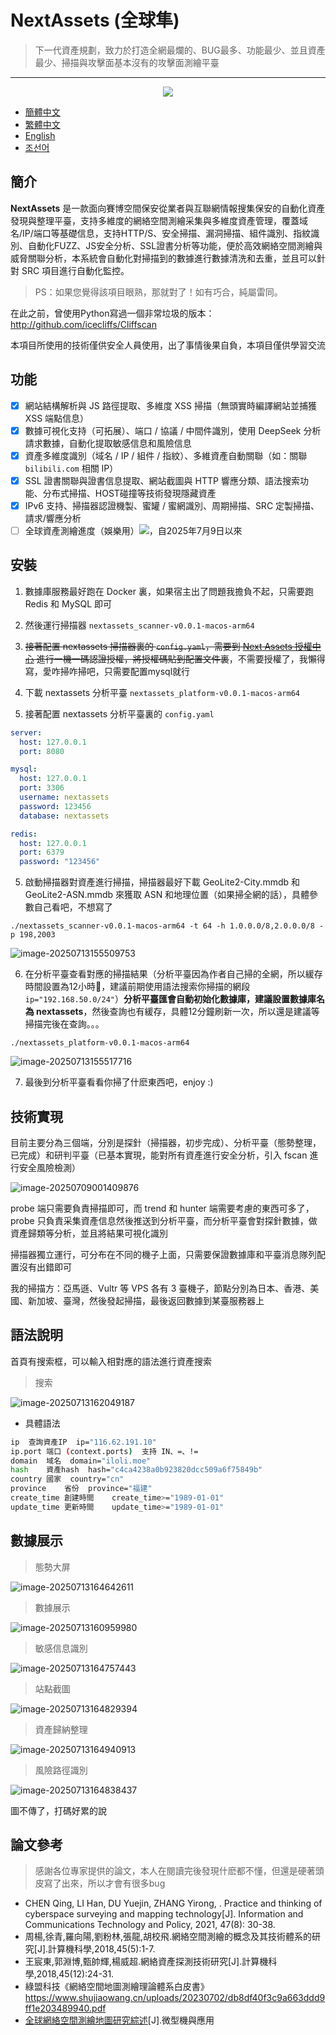 # NextAssets (全球隼)

> 下一代資產規劃，致力於打造全網最爛的、BUG最多、功能最少、並且資產最少、掃描與攻擊面基本沒有的攻擊面測繪平臺

---

<div align="center">  
    <img src="./assets/不安です.png"> 
</div> 

- [簡體中文](README.md)
- [繁體中文](README-zh-TW.md)
- [English](README-en-US.md)
- [조선어](README-ko-KP.md)

## 簡介

**NextAssets** 是一款面向賽博空間保安從業者與互聯網情報搜集保安的自動化資產發現與整理平臺，支持多維度的網絡空間測繪采集與多維度資產管理，覆蓋域名/IP/端口等基礎信息，支持HTTP/S、安全掃描、漏洞掃描、組件識別、指紋識別、自動化FUZZ、JS安全分析、SSL證書分析等功能，便於高效網絡空間測繪與威脅關聯分析，本系統會自動化對掃描到的數據進行數據清洗和去重，並且可以針對 SRC 項目進行自動化監控。

> PS：如果您覺得該項目眼熟，那就對了！如有巧合，純屬雷同。

在此之前，曾使用Python寫過一個非常垃圾的版本：http://github.com/icecliffs/Cliffscan

<div align="center">
<p>本項目所使用的技術僅供安全人員使用，出了事情後果自負，本項目僅供學習交流</p>
</div>


## 功能

- [x] 網站結構解析與 JS 路徑提取、多維度 XSS 掃描（無頭實時編譯網站並捕獲 XSS 端點信息）
- [x] 數據可視化支持（可拓展）、端口 / 協議 / 中間件識別，使用 DeepSeek 分析請求數據，自動化提取敏感信息和風險信息
- [x] 資產多維度識別（域名 / IP / 組件 / 指紋）、多維資產自動關聯（如：關聯 `bilibili.com` 相關 IP）
- [x] SSL 證書關聯與證書信息提取、網站截圖與 HTTP 響應分類、語法搜索功能、分布式掃描、HOST碰撞等技術發現隱藏資產
- [x] IPv6 支持、掃描器認證機製、蜜罐 / 蜜網識別、周期掃描、SRC 定製掃描、請求/響應分析
- [ ] 全球資產測繪進度（娛樂用）<img src="https://img.shields.io/badge/%E8%BF%9B%E5%BA%A6-0.80%25(30000000/3706585103)-brightgreen)"/>，自2025年7月9日以來

## 安裝

1. 數據庫服務最好跑在 Docker 裏，如果宿主出了問題我擔負不起，只需要跑 Redis 和 MySQL 即可
2. 然後運行掃描器  `nextassets_scanner-v0.0.1-macos-arm64`
3. ~~接著配置 nextassets 掃描器裏的 `config.yaml`，需要到 [Next Assets 授權中心](https://nextassets.iloli.moe) 進行一機一碼認證授權，將授權碼貼到配置文件裏~~，不需要授權了，我懶得寫，愛咋掃咋掃吧，只需要配置mysql就行

4. 下載 nextassets 分析平臺 `nextassets_platform-v0.0.1-macos-arm64`
5. 接著配置 nextassets 分析平臺裏的 `config.yaml`

```yaml
server:
  host: 127.0.0.1
  port: 8080

mysql:
  host: 127.0.0.1
  port: 3306
  username: nextassets
  password: 123456
  database: nextassets

redis:
  host: 127.0.0.1
  port: 6379
  password: "123456"
```

5. 啟動掃描器對資產進行掃描，掃描器最好下載 GeoLite2-City.mmdb 和 GeoLite2-ASN.mmdb 來獲取 ASN 和地理位置（如果掃全網的話），具體參數自己看吧，不想寫了

```
./nextassets_scanner-v0.0.1-macos-arm64 -t 64 -h 1.0.0.0/8,2.0.0.0/8 -p 198,2003
```

![image-20250713155509753](./assets/image-20250713155509753.png)

6. 在分析平臺查看對應的掃描結果（分析平臺因為作者自己掃的全網，所以緩存時間設置為12小時🧐，建議前期使用語法搜索你掃描的網段 `ip="192.168.50.0/24"`）**分析平臺匯會自動初始化數據庫，建議設置數據庫名為 nextassets**，然後查詢也有緩存，具體12分鐘刷新一次，所以還是建議等掃描完後在查詢。。。

```
./nextassets_platform-v0.0.1-macos-arm64
```

![image-20250713155517716](./assets/image-20250713155517716.png)

7. 最後到分析平臺看看你掃了什麽東西吧，enjoy :)

## 技術實現

目前主要分為三個端，分別是探針（掃描器，初步完成）、分析平臺（態勢整理，已完成）和研判平臺（已基本實現，能對所有資產進行安全分析，引入 fscan 進行安全風險檢測）

![image-20250709001409876](./assets/image-20250709001409876.png)

probe 端只需要負責掃描即可，而 trend 和 hunter 端需要考慮的東西可多了，probe 只負責采集資產信息然後推送到分析平臺，而分析平臺會對探針數據，做資產歸類等分析，並且將結果可視化識別

掃描器獨立運行，可分布在不同的機子上面，只需要保證數據庫和平臺消息隊列配置沒有出錯即可

我的掃描方：亞馬遜、Vultr 等 VPS 各有 3 臺機子，節點分別為日本、香港、美國、新加坡、臺灣，然後發起掃描，最後返回數據到某臺服務器上

## 語法說明

首頁有搜索框，可以輸入相對應的語法進行資產搜索

> 搜索

![image-20250713162049187](./assets/image-20250713162049187.png)

- 具體語法

```bash
ip	查詢資產IP	ip="116.62.191.10"
ip.port	端口 (context.ports)	支持 IN、=、!=
domain	域名	domain="iloli.moe"
hash	資產hash	hash="c4ca4238a0b923820dcc509a6f75849b"
country	國家	country="cn"
province	省份	province="福建"
create_time	創建時間	create_time>="1989-01-01"
update_time	更新時間	update_time>="1989-01-01"
```

## 數據展示

> 態勢大屏

![image-20250713164642611](./assets/image-20250713164642611.png)

> 數據展示

![image-20250713160959980](./assets/image-20250713160959980.png)

> 敏感信息識別

![image-20250713164757443](./assets/image-20250713164757443.png)

> 站點截圖

![image-20250713164829394](./assets/image-20250713164829394.png)

> 資產歸納整理

![image-20250713164940913](./assets/image-20250713164940913.png)

> 風險路徑識別

![image-20250713164838437](./assets/image-20250713164838437.png)

圖不傳了，打碼好累的說

## 論文參考

> 感謝各位專家提供的論文，本人在閱讀完後發現什麽都不懂，但還是硬著頭皮寫了出來，所以才會有很多bug

- CHEN Qing, LI Han, DU Yuejin, ZHANG Yirong, . Practice and thinking of cyberspace surveying and mapping technology[J]. Information and Communications Technology and Policy, 2021, 47(8): 30-38.
- 周楊,徐青,羅向陽,劉粉林,張龍,胡校飛.網絡空間測繪的概念及其技術體系的研究[J].計算機科學,2018,45(5):1-7.
- 王宸東,郭淵博,甄帥輝,楊威超.網絡資產探測技術研究[J].計算機科學,2018,45(12):24-31.
- 綠盟科技《網絡空間地圖測繪理論體系白皮書》https://www.shujiaowang.cn/uploads/20230702/db8df40f3c9a663ddd9ff1e203489940.pdf
- [ 全球網絡空間測繪地圖研究綜述](https://jcs.iie.ac.cn/ch/reader/view_reference.aspx?pcid=5B3AB970F71A803DEACDC0559115BFCF0A068CD97DD29835&cid=8240383F08CE46C8B05036380D75B607&jid=09F0A586465924BAA255CE91FDD7C7DF&aid=E21E6737789C2A772C2343BD4521F616&yid=B6351343F4791CA3&vid=2B25C5E62F83A049&iid=94C357A881DFC066&sid=CA4FD0336C81A37A&eid=B31275AF3241DB2D)[J].微型機與應用
